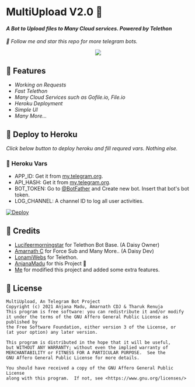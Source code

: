 # MultiUpload V2.0 👀

#### _A Bot to Upload files to Many Cloud services. Powered by Telethon_

_🎯 Follow me and star this repo for more telegram bots._

<p align="center">
  <img src="https://telegra.ph/file/4e567b442c79d6379d198.jpg">
</p>

## 🚩 Features
- *Working on Requests*
- *Fast Telethon*
- *Many Cloud Services such as Gofile.io, File.io*
- *Heroku Deployment*
- *Simple UI*
- *Many More...*

## 🚩 Deploy to Heroku

*_Click below button to deploy heroku and fill requred vars. Nothing else._*

### 💫 Heroku Vars
 - APP_ID: Get it from [my.telegram.org](https://my.telegram.org).
 - API_HASH: Get it from [my.telegram.org](https://my.telegram.org).
 - BOT_TOKEN: Go to [@BotFather](https://telegram.me/botfather) and Create new bot. Insert that bot's bot token.
 - LOG_CHANNEL: A channel ID to log all user activities.

[![Deploy](https://www.herokucdn.com/deploy/button.svg)](https://heroku.com/deploy?template=https://github.com/SL-Bots/multiupload)

## 🚩 Credits
- [Lucifeermorningstar](https://github.com/lucifeermorningstar) for Telethon Bot Base. (A Daisy Owner)
- [Amarnath C](https://github.com/AmarnathCJD) for Force Sub and Many More.. (A Daisy Dev)
- [LonamiWebs](https://github.com/LonamiWebs) for Telethon.
- [AnjanaMadu](https://github.com/AnjanaMadu) for this Project 🤪
- [Me](https://github.com/TharukRenuja) for modified this project and added some extra features.

## 🚩 License

```
MultiUpload, An Telegram Bot Project
Copyright (c) 2021 Anjana Madu, Amarnath CDJ & Tharuk Renuja
This program is free software: you can redistribute it and/or modify
it under the terms of the GNU Affero General Public License as published by
the Free Software Foundation, either version 3 of the License, or
(at your option) any later version.

This program is distributed in the hope that it will be useful,
but WITHOUT ANY WARRANTY; without even the implied warranty of
MERCHANTABILITY or FITNESS FOR A PARTICULAR PURPOSE.  See the
GNU Affero General Public License for more details.

You should have received a copy of the GNU Affero General Public License
along with this program.  If not, see <https://www.gnu.org/licenses/>
```
